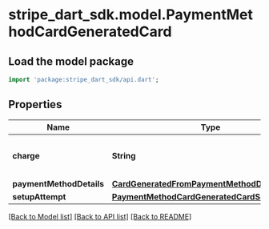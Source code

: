 # stripe_dart_sdk.model.PaymentMethodCardGeneratedCard

## Load the model package
```dart
import 'package:stripe_dart_sdk/api.dart';
```

## Properties
Name | Type | Description | Notes
------------ | ------------- | ------------- | -------------
**charge** | **String** | The charge that created this object. | [optional] 
**paymentMethodDetails** | [**CardGeneratedFromPaymentMethodDetails**](CardGeneratedFromPaymentMethodDetails.md) |  | [optional] 
**setupAttempt** | [**PaymentMethodCardGeneratedCardSetupAttempt**](PaymentMethodCardGeneratedCardSetupAttempt.md) |  | [optional] 

[[Back to Model list]](../README.md#documentation-for-models) [[Back to API list]](../README.md#documentation-for-api-endpoints) [[Back to README]](../README.md)


